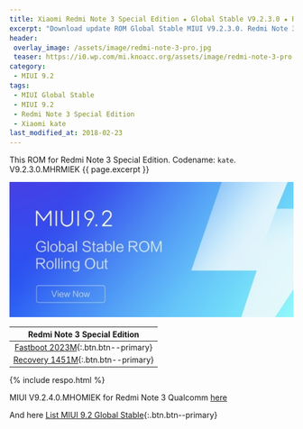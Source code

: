 ```yaml
---
title: Xiaomi Redmi Note 3 Special Edition ★ Global Stable V9.2.3.0 ★ ROM MIUI 9.2
excerpt: "Download update ROM Global Stable MIUI V9.2.3.0. Redmi Note 3 Special Edition (kate). Recovery ROM (updater/.zip) Fastboot ROM (firmware/.tgz)"
header:
 overlay_image: /assets/image/redmi-note-3-pro.jpg
 teaser: https://i0.wp.com/mi.knoacc.org/assets/image/redmi-note-3-pro.jpg?resize=420,210
category:
 - MIUI 9.2
tags:
 - MIUI Global Stable
 - MIUI 9.2
 - Redmi Note 3 Special Edition
 - Xiaomi kate
last_modified_at: 2018-02-23
---
```

This ROM for Redmi Note 3 Special Edition. Codename: `kate`. V9.2.3.0.MHRMIEK {{ page.excerpt }}

![MIUI 9.2](/assets/image/miui-92-stable.jpg)

| Redmi Note 3 Special Edition |
|:------:|
| [Fastboot 2023M](bigota?ver=V9.2.3.0.MHRMIEK&type=kate_global_images&size=2023M&name=20180118.0000.00_6.0_global_448f2bd5d6.tgz){:.btn.btn--primary} |
| [Recovery 1451M](bigota?ver=V9.2.3.0.MHRMIEK&type=miui_HMNote3ProtwGlobal&size=1451M&name=04c442630f_6.0.zip){:.btn.btn--primary} |

{% include respo.html %}

MIUI V9.2.4.0.MHOMIEK for Redmi Note 3 Qualcomm [here](/global-stable-miui-924-redmi-note-3-kenzo-fastboot-recovery)

And here [List MIUI 9.2 Global Stable](https://mi.knoacc.org/update-rom-miui-92-global-stable-full-changelog){:.btn.btn--primary}
